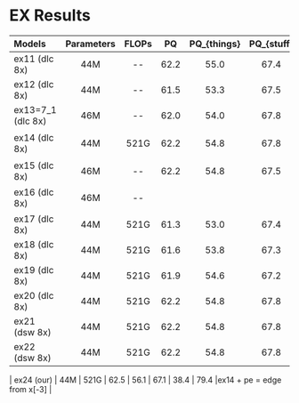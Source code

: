 
# EX Results

| Models      | Parameters  | FLOPs         | PQ         | PQ_{things}        | PQ_{stuff}         | AP        | mIoU         | record         |
| :---        |    :----:   |      :----:   |      :----:   |      :----:   |      :----:  |     :----:   |      :----:    |     ---: |
| ex11 (dlc 8x) | 44M       | --   |     62.2         | 55.0        | 67.4  |  |78.2| 常规分离   |
| ex12 (dlc 8x) | 44M       | --   |     61.5         | 53.3        | 67.5  |   ||先实例后合并query   |
| ex13=7_1 (dlc 8x) | 46M       | --   |    62.0           | 54.0       | 67.8  ||| dab position add replaced the cat |
| ex14 (dlc 8x) | 44M       | 521G   |      62.2         |    54.8    |  67.8  |  38.4    |  79.4  |增加多尺度特征为6个尺度 |
| ex15 (dlc 8x) | 46M       | --   |     62.2         |    54.8    | 67.5 | -- | 79.4 | 多尺度特征反序 |
| ex16 (dlc 8x) | 46M       | --   |              |        |  || | gfnet代替deformable attention |
| ex17 (dlc 8x) | 44M       | 521G   |      61.3     |    53.0    |  67.4  |  --   |  --  |ex14+反序 |
| ex18 (dlc 8x) | 44M       | 521G   |      61.6         |    53.8    |  67.3  |  38.4    |  79.4  |ex17+decoder_layers = 7 |
| ex19 (dlc 8x) | 44M       | 521G   |      61.9        |    54.6    |  67.2  |  --    |  --  |ex14 + pe = edge from mask features |
| ex20 (dlc 8x) | 44M       | 521G   |      62.2         |    54.8    |  67.8  |  38.4    |  79.4  |ex14 + pe = edge from x[-1] |
| ex21 (dsw 8x) | 44M       | 521G   |      62.2         |    54.8    |  67.8  |  38.4    |  79.4  |ex14 + pe = edge from x[-2] |
| ex22 (dsw 8x) | 44M       | 521G   |      62.2         |    54.8    |  67.8  |  38.4    |  79.4  |ex14 + pe = edge from x[-3] |

| ex24 (our) | 44M       | 521G   |      62.5         |    56.1    |  67.1  |  38.4    |  79.4  |ex14 + pe = edge from x[-3] |

